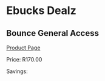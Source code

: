 
# Ebucks Dealz
## Bounce General Access
[Product Page](https://www.ebucks.com/web/shop/productSelected.do?prodId=1139555033&catId=322194367)

Price: R170.00

Savings: 


	